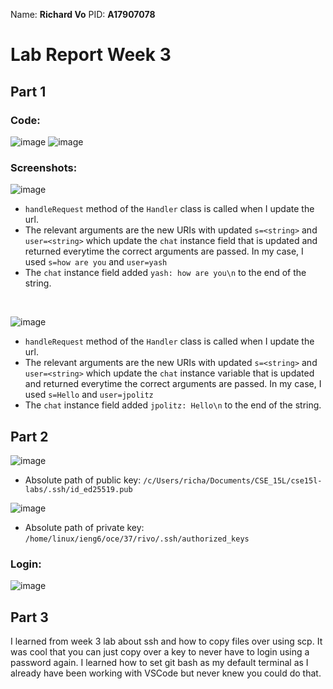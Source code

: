 Name: **Richard Vo** 
PID: **A17907078**

# Lab Report Week 3

## Part 1
### Code:
![image](https://github.com/MerlinHelp/cse15l-lab-reports/assets/139648011/ba07e4af-3244-473b-a1a8-9ec18d72e0a4)
![image](https://github.com/MerlinHelp/cse15l-lab-reports/assets/139648011/b406249a-655c-46b5-b08f-2fd7413693f5)

### Screenshots:
![image](https://github.com/MerlinHelp/cse15l-lab-reports/assets/139648011/9d3d0c7b-f500-4ab0-b6ae-db70944046af)
* `handleRequest` method of the `Handler` class is called when I update the url. 
* The relevant arguments are the new URIs with updated `s=<string>` and `user=<string>` which update the `chat` instance field that is updated and returned everytime the correct arguments are passed. In my case, I used `s=how are you` and `user=yash`
* The `chat` instance field added `yash: how are you\n` to the end of the string. 
<br>

![image](https://github.com/MerlinHelp/cse15l-lab-reports/assets/139648011/7c1094c8-902e-425a-8373-78ef23b174ad)
* `handleRequest` method of the `Handler` class is called when I update the url. 
* The relevant arguments are the new URIs with updated `s=<string>` and `user=<string>` which update the `chat` instance variable that is updated and returned everytime the correct arguments are passed. In my case, I used `s=Hello` and `user=jpolitz`
* The `chat` instance field added `jpolitz: Hello\n` to the end of the string.


## Part 2
![image](https://github.com/MerlinHelp/cse15l-lab-reports/assets/139648011/361efeaa-0c3a-4a5e-991c-1de413da6fdb)
* Absolute path of public key: `/c/Users/richa/Documents/CSE_15L/cse15l-labs/.ssh/id_ed25519.pub`

![image](https://github.com/MerlinHelp/cse15l-lab-reports/assets/139648011/3dcb8d8d-8b20-45ca-b050-39dd20ac63a1)
* Absolute path of private key: `/home/linux/ieng6/oce/37/rivo/.ssh/authorized_keys`

### Login:
![image](https://github.com/MerlinHelp/cse15l-lab-reports/assets/139648011/bc4f9c71-f5b1-46ce-8164-64f39c85f8c8)


## Part 3
<tab> I learned from week 3 lab about ssh and how to copy files over using scp. It was cool that you can just copy over a key to never have to login using a password again. I learned how to set git bash as my default terminal as I already have been working with VSCode but never knew you could do that. 


